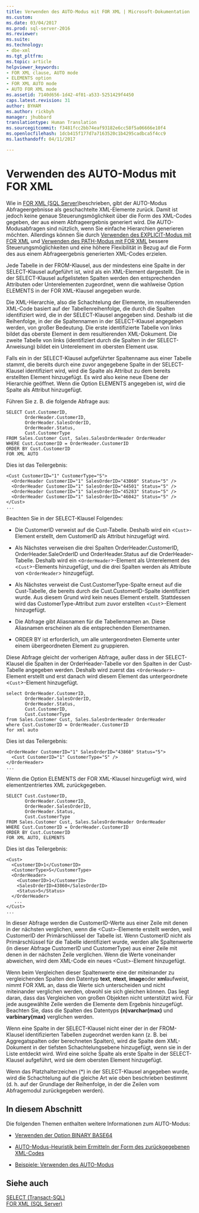 ```yaml
---
title: Verwenden des AUTO-Modus mit FOR XML | Microsoft-Dokumentation
ms.custom: 
ms.date: 03/04/2017
ms.prod: sql-server-2016
ms.reviewer: 
ms.suite: 
ms.technology:
- dbe-xml
ms.tgt_pltfrm: 
ms.topic: article
helpviewer_keywords:
- FOR XML clause, AUTO mode
- ELEMENTS option
- FOR XML AUTO mode
- AUTO FOR XML mode
ms.assetid: 7140d656-1d42-4f01-a533-5251429f4450
caps.latest.revision: 31
author: BYHAM
ms.author: rickbyh
manager: jhubbard
translationtype: Human Translation
ms.sourcegitcommit: f3481fcc2bb74eaf93182e6cc58f5a06666e10f4
ms.openlocfilehash: 1dcb415f177d7a7163520c1b4295cadbca5f4cc9
ms.lasthandoff: 04/11/2017

---
```

# <a name="use-auto-mode-with-for-xml"></a>Verwenden des AUTO-Modus mit FOR XML
  Wie in [FOR XML &#40;SQL Server&#41;](../../relational-databases/xml/for-xml-sql-server.md)beschrieben, gibt der AUTO-Modus Abfrageergebnisse als geschachtelte XML-Elemente zurück. Damit ist jedoch keine genaue Steuerungsmöglichkeit über die Form des XML-Codes gegeben, der aus einem Abfrageergebnis generiert wird. Die AUTO-Modusabfragen sind nützlich, wenn Sie einfache Hierarchien generieren möchten. Allerdings können Sie durch [Verwenden des EXPLICIT-Modus mit FOR XML](../../relational-databases/xml/use-explicit-mode-with-for-xml.md) und [Verwenden des PATH-Modus mit FOR XML](../../relational-databases/xml/use-path-mode-with-for-xml.md) bessere Steuerungsmöglichkeiten und eine höhere Flexibilität in Bezug auf die Form des aus einem Abfrageergebnis generierten XML-Codes erzielen.  
  
 Jede Tabelle in der FROM-Klausel, aus der mindestens eine Spalte in der SELECT-Klausel aufgeführt ist, wird als ein XML-Element dargestellt. Die in der SELECT-Klausel aufgelisteten Spalten werden den entsprechenden Attributen oder Unterelementen zugeordnet, wenn die wahlweise Option ELEMENTS in der FOR XML-Klausel angegeben wurde.  
  
 Die XML-Hierarchie, also die Schachtelung der Elemente, im resultierenden XML-Code basiert auf der Tabellenreihenfolge, die durch die Spalten identifiziert wird, die in der SELECT-Klausel angegeben sind. Deshalb ist die Reihenfolge, in der die Spaltennamen in der SELECT-Klausel angegeben werden, von großer Bedeutung. Die erste identifizierte Tabelle von links bildet das oberste Element in dem resultierenden XML-Dokument. Die zweite Tabelle von links (identifiziert durch die Spalten in der SELECT-Anweisung) bildet ein Unterelement im obersten Element usw.  
  
 Falls ein in der SELECT-Klausel aufgeführter Spaltenname aus einer Tabelle stammt, die bereits durch eine zuvor angegebene Spalte in der SELECT-Klausel identifiziert wird, wird die Spalte als Attribut zu dem bereits erstellten Element hinzugefügt. Es wird also keine neue Ebene der Hierarchie geöffnet. Wenn die Option ELEMENTS angegeben ist, wird die Spalte als Attribut hinzugefügt.  
  
 Führen Sie z. B. die folgende Abfrage aus:  
  
```  
SELECT Cust.CustomerID,   
       OrderHeader.CustomerID,  
       OrderHeader.SalesOrderID,   
       OrderHeader.Status,  
       Cust.CustomerType  
FROM Sales.Customer Cust, Sales.SalesOrderHeader OrderHeader  
WHERE Cust.CustomerID = OrderHeader.CustomerID  
ORDER BY Cust.CustomerID  
FOR XML AUTO  
```  
  
 Dies ist das Teilergebnis:  
  
```  
<Cust CustomerID="1" CustomerType="S">  
  <OrderHeader CustomerID="1" SalesOrderID="43860" Status="5" />  
  <OrderHeader CustomerID="1" SalesOrderID="44501" Status="5" />  
  <OrderHeader CustomerID="1" SalesOrderID="45283" Status="5" />  
  <OrderHeader CustomerID="1" SalesOrderID="46042" Status="5" />  
</Cust>  
...  
```  
  
 Beachten Sie in der SELECT-Klausel Folgendes:  
  
-   Die CustomerID verweist auf die Cust-Tabelle. Deshalb wird ein <`Cust`>-Element erstellt, dem CustomerID als Attribut hinzugefügt wird.  
  
-   Als Nächstes verweisen die drei Spalten OrderHeader.CustomerID, OrderHeader.SaleOrderID und OrderHeader.Status auf die OrderHeader-Tabelle. Deshalb wird ein <`OrderHeader`>-Element als Unterelement des <`Cust`>-Elements hinzugefügt, und die drei Spalten werden als Attribute von <`OrderHeader`> hinzugefügt.  
  
-   Als Nächstes verweist die Cust.CustomerType-Spalte erneut auf die Cust-Tabelle, die bereits durch die Cust.CustomerID-Spalte identifiziert wurde. Aus diesem Grund wird kein neues Element erstellt. Stattdessen wird das CustomerType-Attribut zum zuvor erstellten <`Cust`>-Element hinzugefügt.  
  
-   Die Abfrage gibt Aliasnamen für die Tabellennamen an. Diese Aliasnamen erscheinen als die entsprechenden Elementnamen.  
  
-   ORDER BY ist erforderlich, um alle untergeordneten Elemente unter einem übergeordneten Element zu gruppieren.  
  
 Diese Abfrage gleicht der vorherigen Abfrage, außer dass in der SELECT-Klausel die Spalten in der OrderHeader-Tabelle vor den Spalten in der Cust-Tabelle angegeben werden. Deshalb wird zuerst das <`OrderHeader`>-Element erstellt und erst danach wird diesem Element das untergeordnete <`Cust`>-Element hinzugefügt.  
  
```  
select OrderHeader.CustomerID,  
       OrderHeader.SalesOrderID,   
       OrderHeader.Status,  
       Cust.CustomerID,   
       Cust.CustomerType  
from Sales.Customer Cust, Sales.SalesOrderHeader OrderHeader  
where Cust.CustomerID = OrderHeader.CustomerID  
for xml auto  
```  
  
 Dies ist das Teilergebnis:  
  
```  
<OrderHeader CustomerID="1" SalesOrderID="43860" Status="5">  
  <Cust CustomerID="1" CustomerType="S" />  
</OrderHeader>  
...  
```  
  
 Wenn die Option ELEMENTS der FOR XML-Klausel hinzugefügt wird, wird elementzentriertes XML zurückgegeben.  
  
```  
SELECT Cust.CustomerID,   
       OrderHeader.CustomerID,  
       OrderHeader.SalesOrderID,   
       OrderHeader.Status,  
       Cust.CustomerType  
FROM Sales.Customer Cust, Sales.SalesOrderHeader OrderHeader  
WHERE Cust.CustomerID = OrderHeader.CustomerID  
ORDER BY Cust.CustomerID  
FOR XML AUTO, ELEMENTS  
```  
  
 Dies ist das Teilergebnis:  
  
```  
<Cust>  
  <CustomerID>1</CustomerID>  
  <CustomerType>S</CustomerType>  
  <OrderHeader>  
    <CustomerID>1</CustomerID>  
    <SalesOrderID>43860</SalesOrderID>  
    <Status>5</Status>  
  </OrderHeader>  
   ...  
</Cust>  
...  
```  
  
 In dieser Abfrage werden die CustomerID-Werte aus einer Zeile mit denen in der nächsten verglichen, wenn die \<Cust>-Elemente erstellt werden, weil CustomerID der Primärschlüssel der Tabelle ist. Wenn CustomerID nicht als Primärschlüssel für die Tabelle identifiziert wurde, werden alle Spaltenwerte (in dieser Abfrage CustomerID und CustomerType) aus einer Zeile mit denen in der nächsten Zeile verglichen. Wenn die Werte voneinander abweichen, wird dem XML-Code ein neues \<Cust>-Element hinzugefügt.  
  
 Wenn beim Vergleichen dieser Spaltenwerte eine der miteinander zu vergleichenden Spalten den Datentyp **text**, **ntext**, **image**oder **xml**aufweist, nimmt FOR XML an, dass die Werte sich unterscheiden und nicht miteinander verglichen werden, obwohl sie sich gleichen können. Das liegt daran, dass das Vergleichen von großen Objekten nicht unterstützt wird. Für jede ausgewählte Zeile werden die Elemente dem Ergebnis hinzugefügt. Beachten Sie, dass die Spalten des Datentyps **(n)varchar(max)** und **varbinary(max)** verglichen werden.  
  
 Wenn eine Spalte in der SELECT-Klausel nicht einer der in der FROM-Klausel identifizierten Tabellen zugeordnet werden kann (z. B. bei Aggregatspalten oder berechneten Spalten), wird die Spalte dem XML-Dokument in der tiefsten Schachtelungsebene hinzugefügt, wenn sie in der Liste entdeckt wird. Wird eine solche Spalte als erste Spalte in der SELECT-Klausel aufgeführt, wird sie dem obersten Element hinzugefügt.  
  
 Wenn das Platzhalterzeichen (*) in der SELECT-Klausel angegeben wurde, wird die Schachtelung auf die gleiche Art wie oben beschrieben bestimmt (d. h. auf der Grundlage der Reihenfolge, in der die Zeilen vom Abfragemodul zurückgegeben werden).  
  
## <a name="in-this-section"></a>In diesem Abschnitt  
 Die folgenden Themen enthalten weitere Informationen zum AUTO-Modus:  
  
-   [Verwenden der Option BINARY BASE64](../../relational-databases/xml/use-the-binary-base64-option.md)  
  
-   [AUTO-Modus-Heuristik beim Ermitteln der Form des zurückgegebenen XML-Codes](../../relational-databases/xml/auto-mode-heuristics-in-shaping-returned-xml.md)  
  
-   [Beispiele: Verwenden des AUTO-Modus](../../relational-databases/xml/examples-using-auto-mode.md)  
  
## <a name="see-also"></a>Siehe auch  
 [SELECT &#40;Transact-SQL&#41;](../../t-sql/queries/select-transact-sql.md)   
 [FOR XML &#40;SQL Server&#41;](../../relational-databases/xml/for-xml-sql-server.md)  
  
  
